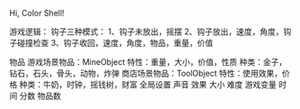 Hi, Color Shell!

游戏逻辑：
钩子三种模式：
    1、钩子未放出，摇摆
    2、钩子放出，速度，角度，钩子碰撞检查
    3、钩子收回，速度，角度，物品，重量，价值

物品
    游戏场景物品：MineObject
    特性：重量，大小，价值，性质
    种类：金子，钻石，石头，骨头，动物，炸弹
    商店场景物品：ToolObject
    特性：使用效果，价格
    种类：牛奶，时钟，摇钱树，财富
全局设置
    声音
    效果
    大小
    难度
游戏变量
    时间
    分数
    物品数